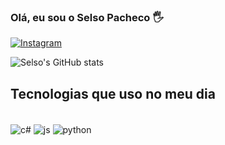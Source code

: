 ### Olá, eu sou o Selso Pacheco 🖐️

[![Instagram](https://img.shields.io/badge/Instagram-E4405F?style=for-the-badge&logo=instagram&logoColor=white)](https://www.instagram.com/pachecoselso/)

![Selso's GitHub stats](https://github-readme-stats.vercel.app/api?username=selsopacheco&show_icons=true&theme=transparent)

## Tecnologias que uso no meu dia

<div style="display: inline_block"><br/>
<img align="center" alt ="c#" src= "https://img.shields.io/badge/C%23-239120?style=for-the-badge&logo=c-sharp&logoColor=white"/>
<img align="center" alt ="js" src= "https://img.shields.io/badge/JavaScript-F7DF1E?style=for-the-badge&logo=javascript&logoColor=black"/>
<img align="center" alt ="python" src= "https://img.shields.io/badge/Python-14354C?style=for-the-badge&logo=python&logoColor=white"/>
</div>
